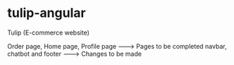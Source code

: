 # tulip-angular
Tulip (E-commerce website)

Order page, Home page, Profile page  --->  Pages to be completed
navbar, chatbot and footer  --->  Changes to be made
